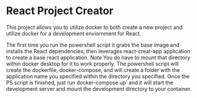 # React Project Creator
This project allows you to utilize docker to both create a new project and utilize docker for a development enviornment for React.

The first time you run the powershell script it grabs the base image and installs the React dependencies, then leverages react-creat-app application to create a base react application. *Note* You do have to mount that directory within docker desktop for it to work properly.  The powershell script will create the dockerfile, docker-compose, and will create a folder with the application name you specified within the directory you specified.  Once the PS script is finished, just run docker-compose up' and it will start the development server and mount the development directory to your container. 